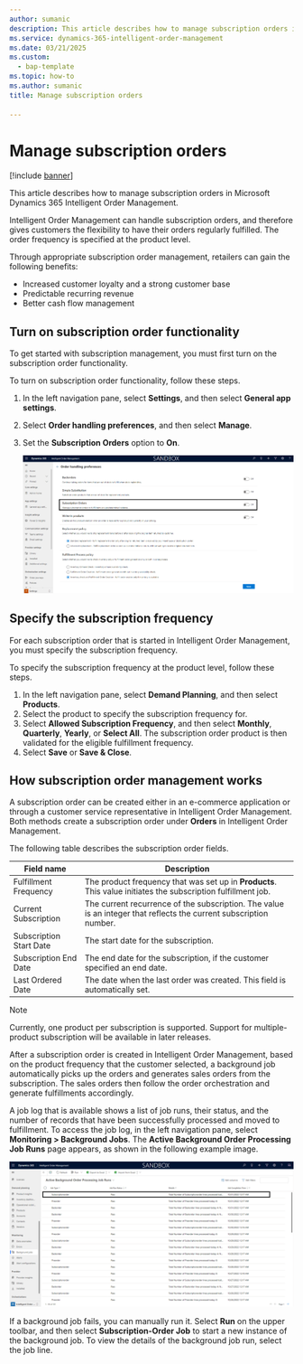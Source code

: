 ```yaml
---
author: sumanic
description: This article describes how to manage subscription orders in Microsoft Dynamics 365 Intelligent Order Management.
ms.service: dynamics-365-intelligent-order-management
ms.date: 03/21/2025
ms.custom: 
  - bap-template
ms.topic: how-to
ms.author: sumanic
title: Manage subscription orders

---
```


# Manage subscription orders

[!include [banner](includes/banner.md)]

This article describes how to manage subscription orders in Microsoft Dynamics 365 Intelligent Order Management.

Intelligent Order Management can handle subscription orders, and therefore gives customers the flexibility to have their orders regularly fulfilled. The order frequency is specified at the product level.

Through appropriate subscription order management, retailers can gain the following benefits:

- Increased customer loyalty and a strong customer base
- Predictable recurring revenue
- Better cash flow management

## Turn on subscription order functionality

To get started with subscription management, you must first turn on the subscription order functionality.

To turn on subscription order functionality, follow these steps.

1. In the left navigation pane, select **Settings**, and then select **General app settings**.
1. Select **Order handling preferences**, and then select **Manage**.
1. Set the **Subscription Orders** option to **On**.

    ![Subscription Orders option set to On.](media/Subscription.png)

## Specify the subscription frequency 

For each subscription order that is started in Intelligent Order Management, you must specify the subscription frequency.

To specify the subscription frequency at the product level, follow these steps.

1. In the left navigation pane, select **Demand Planning**, and then select **Products**.
1. Select the product to specify the subscription frequency for.
1. Select **Allowed Subscription Frequency**, and then select **Monthly**, **Quarterly**, **Yearly**, or **Select All**. The subscription order product is then validated for the eligible fulfillment frequency.
1. Select **Save** or **Save & Close**.

## How subscription order management works

A subscription order can be created either in an e-commerce application or through a customer service representative in Intelligent Order Management. Both methods create a subscription order under **Orders** in Intelligent Order Management.

The following table describes the subscription order fields.

| Field name | Description |
| ---- | ----------- |
| Fulfillment Frequency | The product frequency that was set up in **Products**. This value initiates the subscription fulfillment job.|
| Current Subscription | The current recurrence of the subscription. The value is an integer that reflects the current subscription number.|
| Subscription Start Date | The start date for the subscription. |
| Subscription End Date | The end date for the subscription, if the customer specified an end date. |
| Last Ordered Date | The date when the last order was created. This field is automatically set. |

> [!NOTE]
> Currently, one product per subscription is supported. Support for multiple-product subscription will be available in later releases.

After a subscription order is created in Intelligent Order Management, based on the product frequency that the customer selected, a background job automatically picks up the orders and generates sales orders from the subscription. The sales orders then follow the order orchestration and generate fulfillments accordingly.

A job log that is available shows a list of job runs, their status, and the number of records that have been successfully processed and moved to fulfillment. To access the job log, in the left navigation pane, select **Monitoring \> Background Jobs**. The **Active Background Order Processing Job Runs** page appears, as shown in the following example image.

![Job log on the Active Background Order Processing Job Runs page.](media/SubsJob.png)

If a background job fails, you can manually run it. Select **Run** on the upper toolbar, and then select **Subscription-Order Job** to start a new instance of the background job. To view the details of the background job run, select the job line.
